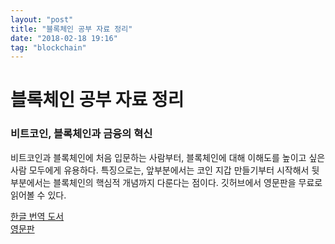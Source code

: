 ```yaml
---
layout: "post"
title: "블록체인 공부 자료 정리"
date: "2018-02-18 19:16"
tag: "blockchain"
---
```


# 블록체인 공부 자료 정리


### 비트코인, 블록체인과 금융의 혁신

비트코인과 블록체인에 처음 입문하는 사람부터, 블록체인에 대해 이해도를 높이고 싶은 사람 모두에게 유용하다. 특징으로는, 앞부분에서는 코인 지갑 만들기부터 시작해서 뒷부분에서는 블록체인의 핵심적 개념까지 다룬다는 점이다. 깃허브에서 영문판을 무료로 읽어볼 수 있다.  

 [한글 번역 도서](http://book.naver.com/bookdb/book_detail.nhn?bid=9685493)  
  [영문판](https://github.com/bitcoinbook/bitcoinbook/blob/develop/book.asciidoc)
